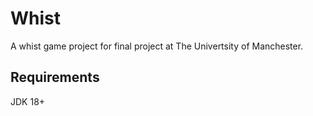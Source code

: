# Whist

A whist game project for final project at The Univertsity of Manchester.

## Requirements

JDK 18+
